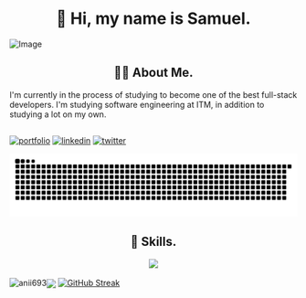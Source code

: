 <h1 align="center">👋 Hi, my name is Samuel. </h1>

![Image](https://github.com/user-attachments/assets/16d02dd2-4725-4c00-9eb7-9959c3a111d6)

<h2 align="center">🧑‍💻 About Me. </h2>

I'm currently in the process of studying to become one of the best full-stack developers. I'm studying software engineering at ITM, in addition to studying a lot on my own.

## 
[![portfolio](https://img.shields.io/badge/my_portfolio-000?style=for-the-badge&logo=ko-fi&logoColor=white)](https://katherineoelsner.com/)
[![linkedin](https://img.shields.io/badge/linkedin-0A66C2?style=for-the-badge&logo=linkedin&logoColor=white)](https://www.linkedin.com/)
[![twitter](https://img.shields.io/badge/twitter-1DA1F2?style=for-the-badge&logo=twitter&logoColor=white)](https://twitter.com/)

<img src = "https://github.com/7oSkaaa/7oSkaaa/blob/output/github-contribution-grid-snake.svg?" alt = "Snake Game"/>

<h2 align="center">🧠 Skills. </h2>

<p align="center">
  <a href="https://skillicons.dev">
    <img src="https://skillicons.dev/icons?i=linux,py,html,css,js,php,mysql,java" />
  </a>
</p>

<p><img align="left" src="https://github-readme-stats.vercel.app/api/top-langs?username=Samnmy&theme=dark&locale=en&layout=compact" alt="anii693" /></p>
<img  align="center"  src="https://github-readme-stats.vercel.app/api?username=Samnmy&theme=dark&show_icons=true&count_private=true" />
<a href="https://git.io/streak-stats"><img src="https://streak-stats.demolab.com?user=Samnmy&theme=midnight-purple&border_radius=5&date_format=M%20j%5B%2C%20Y%5D&mode=weekly" alt="GitHub Streak" /></a>
